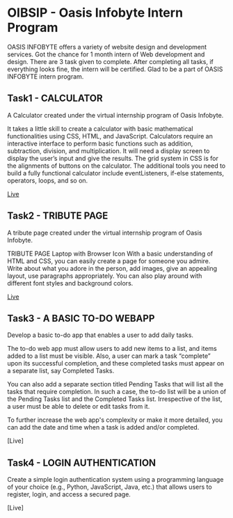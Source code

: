 # OIBSIP - Oasis Infobyte Intern Program


OASIS INFOBYTE offers a variety of website design and development services. Got the chance for 1 month intern of Web development and design. 
There are 3 task given to complete. After completing all tasks, if everything looks fine, the intern will be certified. 
Glad to be a part of OASIS INFOBYTE intern program.


## Task1 - CALCULATOR
A Calculator created under the virtual internship program of Oasis Infobyte. <br>

It takes a little skill to create a calculator with basic mathematical functionalities using CSS, HTML, and JavaScript.
Calculators require an interactive interface to perform basic functions such as addition, subtraction, division, and multiplication.
It will need a  display screen to display the user’s input and give the results. The grid system in CSS is for the alignments of buttons on the calculator. The additional tools you need to build a fully functional calculator include eventListeners, if-else statements, operators, loops, and so on.

[Live](https://kuppamthanusha.github.io/WebOASIS/calculator/cal.html)



## Task2 - TRIBUTE PAGE
A tribute page created under the virtual internship program of Oasis Infobyte. <br>

TRIBUTE PAGE
Laptop with Browser Icon
With a basic understanding of HTML and CSS, you can easily create a page for someone you admire. Write about what you adore in the person, add images, give an appealing layout, use paragraphs appropriately. You can also play around with different font styles and background colors.

[Live](https://kuppamthanusha.github.io/WebOASIS/calculator/tribute.html)


## Task3 - A BASIC TO-DO WEBAPP
Develop a basic to-do app that enables a user to add daily tasks.

The to-do web app must allow users to add new items to a list, and items added to a list must be visible. Also, a user can mark a task “complete” upon its successful completion, and these completed tasks must appear on a separate list, say Completed Tasks.

You can also add a separate section titled Pending Tasks that will list all the tasks that require completion. In such a case, the to-do list will be a union of the Pending Tasks list and the Completed Tasks list. Irrespective of the list, a user must be able to delete or edit tasks from it.

To further increase the web app's complexity or make it more detailed, you can add the date and time when a task is added and/or completed.

[Live]


## Task4 - LOGIN AUTHENTICATION 

Create a simple login authentication system using a programming language of your choice (e.g., Python, JavaScript, Java, etc.) that allows users to register, login, and access a secured page.


[Live]
